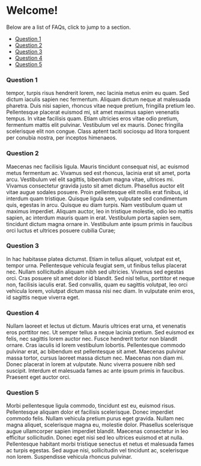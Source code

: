 # Welcome!
Below are a list of FAQs, click to jump to a section.

- [Question 1](#Question-1)
- [Question 2](#Question-2)
- [Question 3](#Question-3)
- [Question 4](#Question-4)
- [Question 5](#Question-5)

<h3 id="Question-1">Question 1</h3>

tempor, turpis risus hendrerit lorem, nec lacinia metus enim eu quam. Sed dictum iaculis sapien nec fermentum. Aliquam dictum neque at malesuada pharetra. Duis nisi sapien, rhoncus vitae neque pretium, fringilla pretium leo. Pellentesque placerat euismod mi, sit amet maximus sapien venenatis tempus. In vitae facilisis quam. Etiam ultricies eros vitae odio pretium, fermentum mattis elit pulvinar. Vestibulum vel ex mauris. Donec fringilla scelerisque elit non congue. Class aptent taciti sociosqu ad litora torquent per conubia nostra, per inceptos himenaeos.

<h3 id="Question-2">Question 2</h3>

Maecenas nec facilisis ligula. Mauris tincidunt consequat nisl, ac euismod metus fermentum ac. Vivamus sed est rhoncus, lacinia erat sit amet, porta arcu. Vestibulum vel elit sagittis, bibendum magna vitae, ultrices mi. Vivamus consectetur gravida justo sit amet dictum. Phasellus auctor elit vitae augue sodales posuere. Proin pellentesque elit mollis erat finibus, id interdum quam tristique. Quisque ligula sem, vulputate sed condimentum quis, egestas in arcu. Quisque eu diam turpis. Nam vestibulum quam ut maximus imperdiet. Aliquam auctor, leo in tristique molestie, odio leo mattis sapien, ac interdum mauris quam in erat. Vestibulum porta sapien sem, tincidunt dictum magna ornare in. Vestibulum ante ipsum primis in faucibus orci luctus et ultrices posuere cubilia Curae;

<h3 id="Question-3">Question 3</h3>

In hac habitasse platea dictumst. Etiam in tellus aliquet, volutpat est et, tempor urna. Pellentesque vehicula feugiat sem, ut finibus tellus placerat nec. Nullam sollicitudin aliquam nibh sed ultricies. Vivamus sed egestas orci. Cras posuere sit amet dolor id blandit. Sed nisl tellus, porttitor et neque non, facilisis iaculis erat. Sed convallis, quam eu sagittis volutpat, leo orci vehicula lorem, volutpat dictum massa nisi nec diam. In vulputate enim eros, id sagittis neque viverra eget.

<h3 id="Question-4">Question 4</h3>

Nullam laoreet et lectus ut dictum. Mauris ultrices erat urna, et venenatis eros porttitor nec. Ut semper tellus a neque lacinia pretium. Sed euismod ex felis, nec sagittis lorem auctor nec. Fusce hendrerit tortor non blandit ornare. Cras iaculis id lorem vestibulum lobortis. Pellentesque commodo pulvinar erat, ac bibendum est pellentesque sit amet. Maecenas pulvinar massa tortor, cursus laoreet massa dictum nec. Maecenas non diam mi. Donec placerat in lorem at vulputate. Nunc viverra posuere nibh sed suscipit. Interdum et malesuada fames ac ante ipsum primis in faucibus. Praesent eget auctor orci.

<h3 id="Question-5">Question 5</h3>

Morbi pellentesque ligula commodo, tincidunt est eu, euismod risus. Pellentesque aliquam dolor et facilisis scelerisque. Donec imperdiet commodo felis. Nullam vehicula pretium purus eget gravida. Nullam nec magna aliquet, scelerisque magna eu, molestie dolor. Phasellus scelerisque augue ullamcorper sapien imperdiet blandit. Maecenas consectetur in leo efficitur sollicitudin. Donec eget nisi sed leo ultrices euismod et at nulla. Pellentesque habitant morbi tristique senectus et netus et malesuada fames ac turpis egestas. Sed augue nisi, sollicitudin vel tincidunt ac, scelerisque non lorem. Suspendisse vehicula rhoncus pulvinar.
